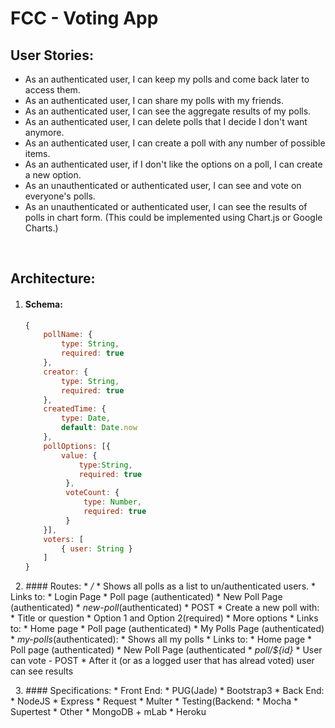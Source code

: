 # FCC - Voting App

## User Stories:
* As an authenticated user, I can keep my polls and come back later to access them.
* As an authenticated user, I can share my polls with my friends.
* As an authenticated user, I can see the aggregate results of my polls.
* As an authenticated user, I can delete polls that I decide I don't want anymore.
* As an authenticated user, I can create a poll with any number of possible items.
* As an authenticated user, if I don't like the options on a poll, I can create a new option.
* As an unauthenticated or authenticated user, I can see and vote on everyone's polls.
* As an unauthenticated or authenticated user, I can see the results of polls in chart form. (This could be implemented using Chart.js or Google Charts.)

&nbsp;

## Architecture:

1. #### Schema:
    ```javascript 
    {
        pollName: {
            type: String,
            required: true
        },
        creator: {
            type: String,
            required: true
        },
        createdTime: {
            type: Date,
            default: Date.now
        },
        pollOptions: [{
            value: { 
                type:String,
                required: true
             },
             voteCount: {
                 type: Number,
                 required: true
             }
        }],
        voters: [
            { user: String }
        ]
    }
    ```

&nbsp;
2. #### Routes:
    * _/_
        * Shows all polls as a list to un/authenticated users.
        * Links to:
            * Login Page
            * Poll page (authenticated)
            * New Poll Page (authenticated)
    * _new-poll_(authenticated)
        * POST
        * Create a new poll with:
            * Title or question
            * Option 1 and Option 2(required)
            * More options
        * Links to:
            * Home page
            * Poll page (authenticated)
            * My Polls Page (authenticated)
    * _my-polls_(authenticated):
        * Shows all my polls
        * Links to:
            * Home page
            * Poll page (authenticated)
            * New Poll Page (authenticated
    * _poll/${id}_
        * User can vote - POST
        * After it (or as a logged user that has alread voted) user can see results

&nbsp;
3. #### Specifications:
    * Front End:
        * PUG(Jade)
        * Bootstrap3
    * Back End:
        * NodeJS
        * Express
        * Request
        * Multer
    * Testing(Backend:
        * Mocha
        * Supertest
    * Other
        * MongoDB + mLab
        * Heroku
